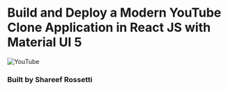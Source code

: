 # Build and Deploy a Modern YouTube Clone Application in React JS with Material UI 5

![YouTube](https://i.ibb.co/4R5RkmW/Thumbnail-5.png)

### Built by Shareef Rossetti
